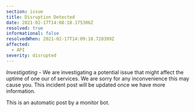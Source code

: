 ```yaml
---
section: issue
title: Disruption Detected
date: 2021-02-17T14:08:18.175306Z
resolved: true
informational: false
resolvedWhen: 2021-02-17T14:09:18.728399Z
affected:
  - API
severity: disrupted
---
```

*Investigating* - We are investigating a potential issue that might affect the uptime of one our of services. We are sorry for any inconvenience this may cause you. This incident post will be updated once we have more information.

This is an automatic post by a monitor bot.
        